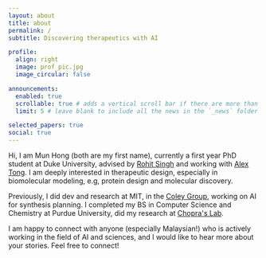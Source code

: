 ```yaml
---
layout: about
title: about
permalink: /
subtitle: Discovering therapeutics with AI

profile:
  align: right
  image: prof_pic.jpg
  image_circular: false

announcements:
  enabled: true
  scrollable: true # adds a vertical scroll bar if there are more than 3 news items
  limit: 5 # leave blank to include all the news in the `_news` folder

selected_papers: true
social: true
---
```


Hi, I am Mun Hong (both are my first name), currently a first year PhD student at Duke University, advised by [Rohit Singh](https://singhlab.net/) and working with [Alex Tong](https://www.alextong.net/). I am deeply interested in therapeutic design, especially in biomolecular modeling, e.g, protein design and molecular discovery. 

Previously, I did dev and research at MIT, in the [Coley Group](https://coley.mit.edu/), working on AI for synthesis planning. I completed my BS in Computer Science and Chemistry at Purdue University, did my research at [Chopra's Lab](https://sites.google.com/view/chopralab/home).

I am happy to connect with anyone (especially Malaysian!) who is actively working in the field of AI and sciences, and I would like to hear more about your stories. Feel free to connect!